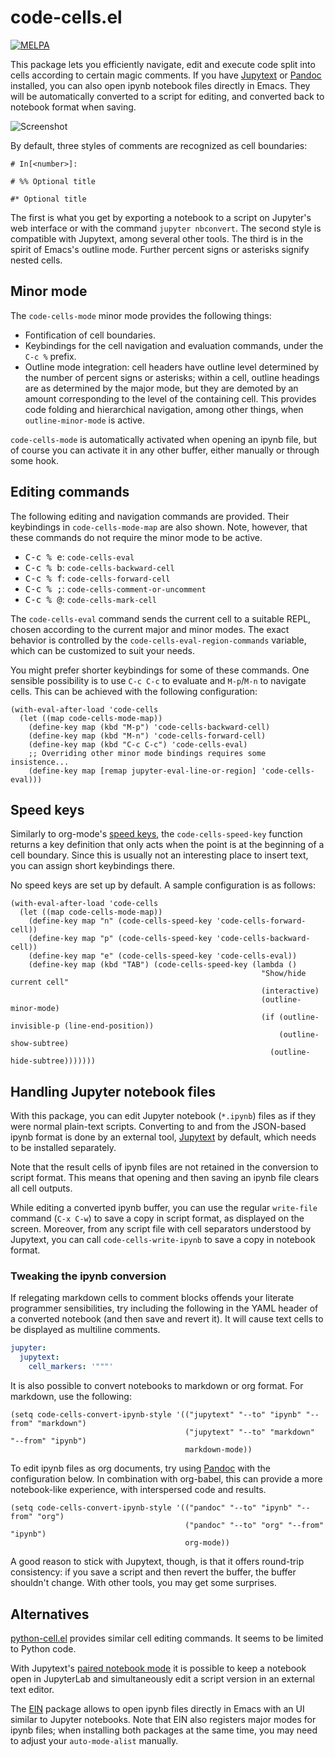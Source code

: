 code-cells.el
=============

[![MELPA](https://melpa.org/packages/code-cells-badge.svg)](https://melpa.org/#/code-cells)

This package lets you efficiently navigate, edit and execute code
split into cells according to certain magic comments.  If you have
[Jupytext] or [Pandoc] installed, you can also open ipynb notebook
files directly in Emacs.  They will be automatically converted to a
script for editing, and converted back to notebook format when saving.

![Screenshot](https://user-images.githubusercontent.com/6500902/104836187-652d0300-58ac-11eb-836b-e91baa545fb0.png)

By default, three styles of comments are recognized as cell boundaries:

```
# In[<number>]:

# %% Optional title

#* Optional title
```

The first is what you get by exporting a notebook to a script on
Jupyter's web interface or with the command `jupyter nbconvert`.  The
second style is compatible with Jupytext, among several other tools.
The third is in the spirit of Emacs's outline mode.  Further percent
signs or asterisks signify nested cells.

Minor mode
----------

The `code-cells-mode` minor mode provides the following things:

- Fontification of cell boundaries.
- Keybindings for the cell navigation and evaluation commands, under
  the `C-c %` prefix.
- Outline mode integration: cell headers have outline level determined
  by the number of percent signs or asterisks; within a cell, outline
  headings are as determined by the major mode, but they are demoted
  by an amount corresponding to the level of the containing cell.
  This provides code folding and hierarchical navigation, among other
  things, when `outline-minor-mode` is active.

`code-cells-mode` is automatically activated when opening an ipynb
file, but of course you can activate it in any other buffer, either
manually or through some hook.

Editing commands
----------------

The following editing and navigation commands are provided.  Their
keybindings in `code-cells-mode-map` are also shown.  Note, however,
that these commands do not require the minor mode to be active.

- <kbd>C-c % e</kbd>: `code-cells-eval`
- <kbd>C-c % b</kbd>: `code-cells-backward-cell`
- <kbd>C-c % f</kbd>: `code-cells-forward-cell`
- <kbd>C-c % ;</kbd>: `code-cells-comment-or-uncomment`
- <kbd>C-c % @</kbd>: `code-cells-mark-cell`

The `code-cells-eval` command sends the current cell to a suitable
REPL, chosen according to the current major and minor modes.  The
exact behavior is controlled by the `code-cells-eval-region-commands`
variable, which can be customized to suit your needs.

You might prefer shorter keybindings for some of these commands.  One
sensible possibility is to use `C-c C-c` to evaluate and `M-p`/`M-n`
to navigate cells.  This can be achieved with the following
configuration:

``` elisp
(with-eval-after-load 'code-cells
  (let ((map code-cells-mode-map))
    (define-key map (kbd "M-p") 'code-cells-backward-cell)
    (define-key map (kbd "M-n") 'code-cells-forward-cell)
    (define-key map (kbd "C-c C-c") 'code-cells-eval)
    ;; Overriding other minor mode bindings requires some insistence...
    (define-key map [remap jupyter-eval-line-or-region] 'code-cells-eval)))
```

Speed keys
----------

Similarly to org-mode's [speed keys], the `code-cells-speed-key`
function returns a key definition that only acts when the point is at
the beginning of a cell boundary.  Since this is usually not an
interesting place to insert text, you can assign short keybindings
there.

No speed keys are set up by default.  A sample configuration is as
follows:

``` elisp
(with-eval-after-load 'code-cells
  (let ((map code-cells-mode-map))
    (define-key map "n" (code-cells-speed-key 'code-cells-forward-cell))
    (define-key map "p" (code-cells-speed-key 'code-cells-backward-cell))
    (define-key map "e" (code-cells-speed-key 'code-cells-eval))
    (define-key map (kbd "TAB") (code-cells-speed-key (lambda ()
                                                        "Show/hide current cell"
                                                        (interactive)
                                                        (outline-minor-mode)
                                                        (if (outline-invisible-p (line-end-position))
                                                            (outline-show-subtree)
                                                          (outline-hide-subtree)))))))
```

Handling Jupyter notebook files
-------------------------------

With this package, you can edit Jupyter notebook (`*.ipynb`) files as
if they were normal plain-text scripts.  Converting to and from the
JSON-based ipynb format is done by an external tool, [Jupytext] by
default, which needs to be installed separately.

Note that the result cells of ipynb files are not retained in the
conversion to script format.  This means that opening and then saving
an ipynb file clears all cell outputs.

While editing a converted ipynb buffer, you can use the regular
`write-file` command (`C-x C-w`) to save a copy in script format, as
displayed on the screen.  Moreover, from any script file with cell
separators understood by Jupytext, you can call
`code-cells-write-ipynb` to save a copy in notebook format.

### Tweaking the ipynb conversion

If relegating markdown cells to comment blocks offends your literate
programmer sensibilities, try including the following in the YAML
header of a converted notebook (and then save and revert it).  It will
cause text cells to be displayed as multiline comments.

``` yaml
jupyter:
  jupytext:
    cell_markers: '"""'
```

It is also possible to convert notebooks to markdown or org format.
For markdown, use the following:

``` elisp
(setq code-cells-convert-ipynb-style '(("jupytext" "--to" "ipynb" "--from" "markdown")
                                       ("jupytext" "--to" "markdown" "--from" "ipynb")
                                       markdown-mode))
```

To edit ipynb files as org documents, try using [Pandoc] with the
configuration below.  In combination with org-babel, this can provide
a more notebook-like experience, with interspersed code and results.

```elisp
(setq code-cells-convert-ipynb-style '(("pandoc" "--to" "ipynb" "--from" "org")
                                       ("pandoc" "--to" "org" "--from" "ipynb")
                                       org-mode))
```

A good reason to stick with Jupytext, though, is that it offers
round-trip consistency: if you save a script and then revert the
buffer, the buffer shouldn't change.  With other tools, you may get
some surprises.

Alternatives
------------

[python-cell.el] provides similar cell editing commands.  It seems to
be limited to Python code.

With Jupytext's [paired notebook mode](https://jupytext.readthedocs.io/en/latest/paired-notebooks.html)
it is possible to keep a notebook open in JupyterLab and simultaneously
edit a script version in an external text editor.

The [EIN] package allows to open ipynb files directly in Emacs with an
UI similar to Jupyter notebooks.  Note that EIN also registers major
modes for ipynb files; when installing both packages at the same time,
you may need to adjust your `auto-mode-alist` manually.

[ein]: https://github.com/dickmao/emacs-ipython-notebook
[emacs-jupyter]: https://github.com/dzop/emacs-jupyter
[jupytext]: https://github.com/mwouts/jupytext
[pandoc]: https://pandoc.org/
[python-cell.el]: https://github.com/thisch/python-cell.el
[speed keys]: https://orgmode.org/manual/Speed-Keys.html
